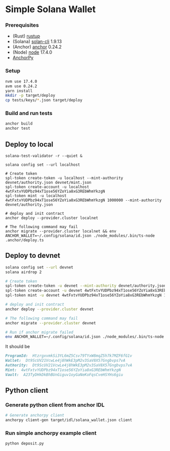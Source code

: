 # Simple Solana Wallet

### Prerequisites

- (Rust) [rustup](https://www.rust-lang.org/tools/install)
- (Solana) [solan-cli](https://docs.solana.com/cli/install-solana-cli-tools) 1.9.13
- (Anchor) [anchor](https://book.anchor-lang.com/chapter_2/installation.html) 0.24.2
- (Node) [node](https://github.com/nvm-sh/nvm) 17.4.0
- [AnchorPy](https://kevinheavey.github.io/anchorpy/)

### Setup

```sh
nvm use 17.4.0
avm use 0.24.2
yarn install
mkdir -p target/deploy
cp tests/keys/*.json target/deploy 
```

### Build and run tests

```sh
anchor build
anchor test
```

## Deploy to local
```shell
solana-test-validator -r --quiet &

solana config set --url localhost

# Create token
spl-token create-token -u localhost --mint-authority devnet/authority.json devnet/mint.json 
spl-token create-account -u localhost 4wtFxtvYUDPbz94xT1ose56YZoYia8xG3REbWhmYkzgN
spl-token mint -u localhost 4wtFxtvYUDPbz94xT1ose56YZoYia8xG3REbWhmYkzgN 1000000 --mint-authority devnet/authority.json 

# deploy and init contract
anchor deploy --provider.cluster localnet

# The following command may fail
anchor migrate --provider.cluster localnet && env ANCHOR_WALLET=~/.config/solana/id.json ./node_modules/.bin/ts-node .anchor/deploy.ts
```

## Deploy to devnet

```sh
solana config set --url devnet
solana airdrop 2

# Create token
spl-token create-token -u devnet --mint-authority devnet/authority.json devnet/mint.json 
spl-token create-account -u devnet 4wtFxtvYUDPbz94xT1ose56YZoYia8xG3REbWhmYkzgN
spl-token mint -u devnet 4wtFxtvYUDPbz94xT1ose56YZoYia8xG3REbWhmYkzgN 1000000 --mint-authority devnet/authority.json 

# deploy and init contract
anchor deploy --provider.cluster devnet

# The following command may fail
anchor migrate --provider.cluster devnet

# Run if anchor migrate failed
env ANCHOR_WALLET=~/.config/solana/id.json ./node_modules/.bin/ts-node .anchor/deploy.ts
```

It should be
```md
ProgramId:  HtzrgxvmkSi3YL6mZ5Csv79TYxW8mqZ5h7k7MZF6fG1v
Wallet:  Dt9ScUV21VcwLe4j8hWkE3pM2v3SaV8X57Gngbvps7vA
Authority:  Dt9ScUV21VcwLe4j8hWkE3pM2v3SaV8X57Gngbvps7vA
Mint:  4wtFxtvYUDPbz94xT1ose56YZoYia8xG3REbWhmYkzgN
Vault:  A23TyDHkDkBhBUnGiguv1oyGaNeKoFqsCveHSYHs6giu
```

## Python client

### Generate python client from anchor IDL

```sh
# Generate anchorpy client
anchorpy client-gen target/idl/solana_wallet.json client
```

### Run simple anchorpy example client

```shell
python deposit.py
```